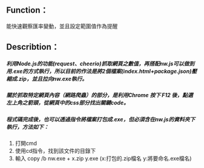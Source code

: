 ## Function：
能快速觀察匯率變動，並且設定範圍值作為提醒
## Describtion：
##### 利用Node.js的功能(request、cheerio)抓取網頁之數值，再搭配nw.js可以做到用.exe的方式執行，所以目前的作法是將2個檔案(index.html+package.json)壓縮成.zip，並且拉向nw.exe執行。
##### 關於抓取特定網頁內容（網路爬蟲）的部分，是利用Chrome 按下 F12 後，點選左上角之箭頭，從網頁中的css部分找出關鍵code。
##### 程式碼完成後，也可以透過指令將檔案打包成.exe，但必須含在nw.js的資料夾下執行，方法如下：
 1. 打開cmd
 2. 使用cd指令，找到該文件的目錄下
 3. 輸入 copy /b nw.exe + x.zip y.exe  (x:打包的.zip檔名 y:將要命名.exe檔名)
